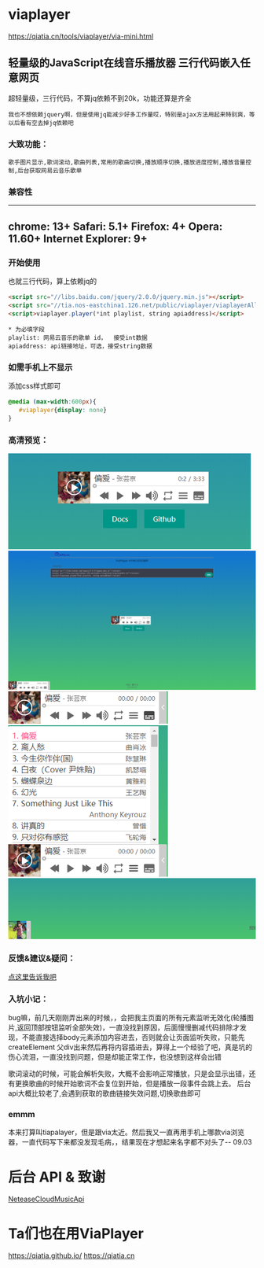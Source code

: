 # viaplayer 
  https://qiatia.cn/tools/viaplayer/via-mini.html
## 轻量级的JavaScript在线音乐播放器 三行代码嵌入任意网页
超轻量级，三行代码，不算jq依赖不到20k，功能还算是齐全

    我也不想依赖jquery啊，但是使用jq能减少好多工作量哎，特别是ajax方法用起来特别爽，等以后看有空去掉jq依赖吧
### 大致功能：

    歌手图片显示,歌词滚动,歌曲列表,常用的歌曲切换,播放顺序切换,播放进度控制,播放音量控制,后台获取网易云音乐歌单

### 兼容性
---
chrome: 13+
Safari: 5.1+
Firefox: 4+
Opera: 11.60+
Internet Explorer: 9+
---

### 开始使用

也就三行代码，算上依赖jq的

```html
<script src="//libs.baidu.com/jquery/2.0.0/jquery.min.js"></script>
<script src="//tia.nos-eastchina1.126.net/public/viaplayer/viaplayerAll.js"></script>
<script>viaplayer.player(*int playlist, string apiaddress)</script>
```

``` 
* 为必填字段
playlist: 网易云音乐的歌单 id，  接受int数据
apiaddress: api链接地址，可选，接受string数据
```
### 如需手机上不显示
添加css样式即可
```css
@media (max-width:600px){
   #viaplayer{display: none}
}
```
### 高清预览：
![view](/preview/1.png)
![view](/preview/2.png)
![view](/preview/3.png)
![view](/preview/4.png)
![view](/preview/5.png)

### 反馈&建议&疑问：
<a href="https://qiatia.cn/content.php?i=27#reply">点这里告诉我吧</a>

### 入坑小记：

bug嘛，前几天刚刚弄出来的时候，，会把我主页面的所有元素监听无效化(轮播图片,返回顶部按钮监听全部失效)，一直没找到原因，后面慢慢删减代码排除才发现，不能直接选择body元素添加内容进去，否则就会让页面监听失败，只能先 createElement 父div出来然后再将内容插进去，算得上一个经验了吧，真是坑的伤心流泪，一直没找到问题，但是却能正常工作，也没想到这样会出错

歌词滚动的时候，可能会解析失败，大概不会影响正常播放，只是会显示出错，还有更换歌曲的时候开始歌词不会复位到开始，但是播放一段事件会跳上去。
后台api大概比较老了,会遇到获取的歌曲链接失效问题,切换歌曲即可

### emmm

本来打算叫tiapalayer，但是跟via太近。然后我又一直再用手机上哪款via浏览器，一直代码写下来都没发现毛病，，结果现在才想起来名字都不对头了-- 09.03

# 后台 API & 致谢
<a href='https://github.com/metowolf/NeteaseCloudMusicApi'>NeteaseCloudMusicApi</a>

# Ta们也在用ViaPlayer
https://qiatia.github.io/ https://qiatia.cn
